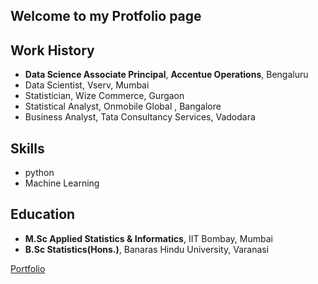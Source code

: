 ## Welcome to my Protfolio page

## Work History
 - **Data Science Associate Principal**, __Accentue Operations__, Bengaluru
 - Data Scientist, Vserv, Mumbai
 - Statistician, Wize Commerce, Gurgaon
 - Statistical Analyst, Onmobile Global , Bangalore
 - Business Analyst, Tata Consultancy Services, Vadodara

## Skills
- python
- Machine Learning

## Education
- **M.Sc Applied Statistics & Informatics**, IIT Bombay, Mumbai
- **B.Sc Statistics(Hons.)**, Banaras Hindu University, Varanasi

<!---
### Markdown

Markdown is a lightweight and easy-to-use syntax for styling your writing. It includes conventions for

```markdown
Syntax highlighted code block

# Header 1
## Header 2
### Header 3

- Bulleted
- List

1. Numbered
2. List

**Bold** and _Italic_ and `Code` text

[Portfolio](https://kuberiitb.github.io/portfolio/) and ![Image](src)
```
-->

[Portfolio](https://kuberiitb.github.io/portfolio/)

